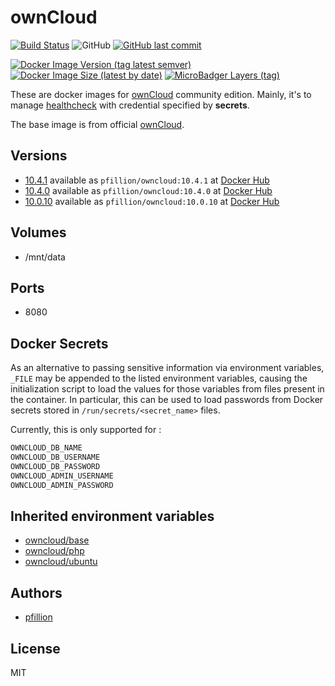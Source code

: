 # ownCloud

[![Build Status](https://drone.pfillion.com/api/badges/pfillion/owncloud/status.svg?branch=master)](https://drone.pfillion.com/pfillion/owncloud)
![GitHub](https://img.shields.io/github/license/pfillion/owncloud)
[![GitHub last commit](https://img.shields.io/github/last-commit/pfillion/owncloud?logo=github)](https://github.com/pfillion/owncloud "GitHub projet")

[![Docker Image Version (tag latest semver)](https://img.shields.io/docker/v/pfillion/owncloud/latest?logo=docker)](https://hub.docker.com/r/pfillion/owncloud "Docker Hub Repository")
[![Docker Image Size (latest by date)](https://img.shields.io/docker/image-size/pfillion/owncloud/latest?logo=docker)](https://microbadger.com/images/pfillion/owncloud "Get your own commit badge on microbadger.com")
[![MicroBadger Layers (tag)](https://img.shields.io/microbadger/layers/pfillion/owncloud/latest?logo=docker)](https://microbadger.com/images/pfillion/owncloud "Get your own commit badge on microbadger.com")

These are docker images for [ownCloud](https://owncloud.org) community edition. Mainly, it's to manage [healthcheck](https://docs.docker.com/engine/reference/builder/#healthcheck) with credential specified by **secrets**.

The base image is from official [ownCloud](https://hub.docker.com/r/owncloud/server).

## Versions

* [10.4.1](https://github.com/pfillion/owncloud/tree/master) available as ```pfillion/owncloud:10.4.1``` at [Docker Hub](https://hub.docker.com/r/pfillion/owncloud/)
* [10.4.0](https://github.com/pfillion/owncloud/tree/master) available as ```pfillion/owncloud:10.4.0``` at [Docker Hub](https://hub.docker.com/r/pfillion/owncloud/)
* [10.0.10](https://github.com/pfillion/owncloud/tree/master) available as ```pfillion/owncloud:10.0.10``` at [Docker Hub](https://hub.docker.com/r/pfillion/owncloud/)

## Volumes

* /mnt/data

## Ports

* 8080

## Docker Secrets

As an alternative to passing sensitive information via environment variables, `_FILE` may be appended to the listed environment variables, causing the initialization script to load the values for those variables from files present in the container. In particular, this can be used to load passwords from Docker secrets stored in `/run/secrets/<secret_name>` files.

Currently, this is only supported for :

```bash
OWNCLOUD_DB_NAME
OWNCLOUD_DB_USERNAME
OWNCLOUD_DB_PASSWORD
OWNCLOUD_ADMIN_USERNAME
OWNCLOUD_ADMIN_PASSWORD
```

## Inherited environment variables

* [owncloud/base](https://github.com/owncloud-docker/base#available-environment-variables)
* [owncloud/php](https://github.com/owncloud-docker/php#available-environment-variables)
* [owncloud/ubuntu](https://github.com/owncloud-docker/ubuntu#available-environment-variables)

## Authors

* [pfillion](https://github.com/pfillion)

## License

MIT
